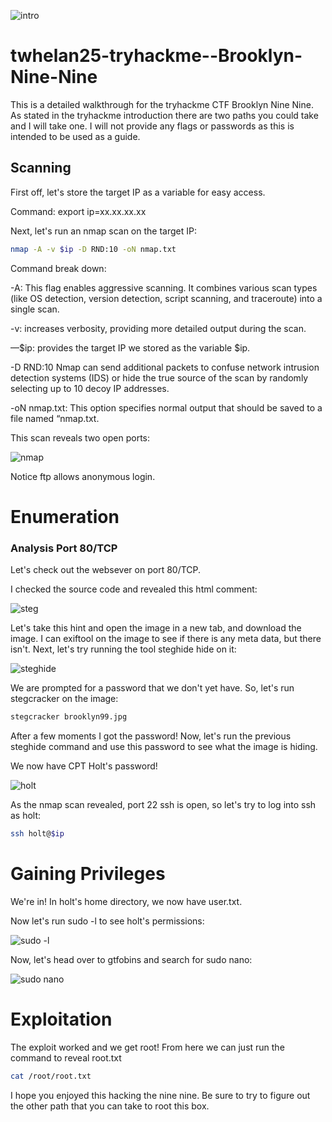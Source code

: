 
![intro](https://github.com/user-attachments/assets/c547148f-dd23-403a-a3a3-b44733cd5ec2)

# twhelan25-tryhackme--Brooklyn-Nine-Nine
This is a detailed walkthrough for the tryhackme CTF Brooklyn Nine Nine. As stated in the tryhackme introduction there are two paths you could take and I will take one. I will not provide any flags or passwords as this is intended to be used as a guide.

## Scanning

First off, let's store the target IP as a variable for easy access.

Command: export ip=xx.xx.xx.xx

Next, let's run an nmap scan on the target IP:
```bash
nmap -A -v $ip -D RND:10 -oN nmap.txt
```

Command break down:

-A: This flag enables aggressive scanning. It combines various scan types (like OS detection, version detection, script scanning, and traceroute) into a single scan.

-v: increases verbosity, providing more detailed output during the scan.

—$ip: provides the target IP we stored as the variable $ip.

-D RND:10 Nmap can send additional packets to confuse network intrusion detection systems (IDS) or hide the true source of the scan by randomly selecting up to 10 decoy IP addresses.

-oN nmap.txt: This option specifies normal output that should be saved to a file named “nmap.txt.

This scan reveals two open ports:

![nmap](https://github.com/user-attachments/assets/78e38f1f-999e-4f08-8523-911acde1ae92)

Notice ftp allows anonymous login.

# Enumeration

### **Analysis Port 80/TCP**

Let's check out the websever on port 80/TCP.

I checked the source code and revealed this html comment:

![steg](https://github.com/user-attachments/assets/a44d6f94-5da2-44d0-aeea-2a41c7d2c59a)

Let's take this hint and open the image in a new tab, and download the image. I can exiftool on the image to see if there is any meta data, but there isn't. Next, let's try running the tool steghide hide on it:

![steghide](https://github.com/user-attachments/assets/f888aae6-efdc-4a20-915b-13ce65827697)

We are prompted for a password that we don't yet have. So, let's run stegcracker on the image:

```bash
stegcracker brooklyn99.jpg
```
After a few moments I got the password! Now, let's run the previous steghide command and use this password to see what the image is hiding. 

We now have CPT Holt's password! 

![holt](https://tse4.mm.bing.net/th/id/OIP.Hc0UvDehwNbkPVrgiTd7PwHaEK?rs=1&pid=ImgDetMain)

As the nmap scan revealed, port 22 ssh is open, so let's try to log into ssh as holt:

```bash
ssh holt@$ip
```
# Gaining Privileges

We're in! In holt's home directory, we now have user.txt.

Now let's run sudo -l to see holt's permissions:

![sudo -l](https://github.com/user-attachments/assets/dfdb4654-5d19-4999-b96a-2db0400f8384)

Now, let's head over to gtfobins and search for sudo nano:

![sudo nano](https://github.com/user-attachments/assets/a526c8c4-ad79-4c7e-bbcc-836bd648bf82)

# Exploitation

The exploit worked and we get root! From here we can just run the command to reveal root.txt

```bash
cat /root/root.txt
```
I hope you enjoyed this hacking the nine nine. Be sure to try to figure out the other path that you can take to root this box.




